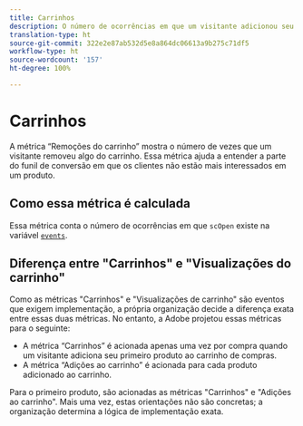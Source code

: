 ```yaml
---
title: Carrinhos
description: O número de ocorrências em que um visitante adicionou seu primeiro produto ao carrinho.
translation-type: ht
source-git-commit: 322e2e87ab532d5e8a864dc06613a9b275c71df5
workflow-type: ht
source-wordcount: '157'
ht-degree: 100%

---
```



# Carrinhos

A métrica “Remoções do carrinho” mostra o número de vezes que um visitante removeu algo do carrinho. Essa métrica ajuda a entender a parte do funil de conversão em que os clientes não estão mais interessados em um produto.

## Como essa métrica é calculada

Essa métrica conta o número de ocorrências em que `scOpen` existe na variável [`events`](/help/implement/vars/page-vars/events/events-overview.md).

## Diferença entre &quot;Carrinhos&quot; e &quot;Visualizações do carrinho&quot;

Como as métricas &quot;Carrinhos&quot; e &quot;Visualizações de carrinho&quot; são eventos que exigem implementação, a própria organização decide a diferença exata entre essas duas métricas. No entanto, a Adobe projetou essas métricas para o seguinte:

* A métrica “Carrinhos” é acionada apenas uma vez por compra quando um visitante adiciona seu primeiro produto ao carrinho de compras.
* A métrica “Adições ao carrinho” é acionada para cada produto adicionado ao carrinho.

Para o primeiro produto, são acionadas as métricas &quot;Carrinhos&quot; e &quot;Adições ao carrinho&quot;. Mais uma vez, estas orientações não são concretas; a organização determina a lógica de implementação exata.
